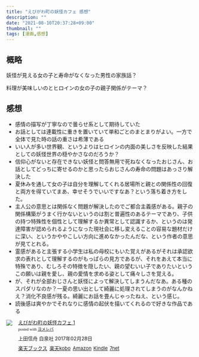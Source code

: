 ```yaml
---
title: "えびがわ町の妖怪カフェ 感想"
description: ""
date: "2021-08-10T20:37:28+09:00"
thumbnail: ""
tags: [漫画,感想]
---
```

## 概略
妖怪が見える女の子と寿命がなくなった男性の家族話？

料理が美味しいのとヒロインの女の子の親子関係がテーマ？

## 感想
- 感情の描写が丁寧なので曇らせ系として期待していた
- お話としては連載性に重きを置いていて単和ごとのまとまりがよい。一方で全体で見た時の話の重さは希薄である
- いい人が多い世界観、というよりはヒロインの内面の美しさを反映した結果としての妖怪世界の穏やかさなのだろうか？
- 信仰心がないと存在できない妖怪と問答無用で死ねなくなったおじさん、お話としてどっちに寄せるのかと思ったらおじさんの寿命の問題はあっさり解決した
- 夏休みを通して女の子は自分を理解してくれる居場所と親との関係性の回復と両方を得ていてまあ、幸せそうでいいですなあ？という落ち着き方をした。
- 主人公の意思とは関係なく問題が解決したのでご都合主義感がある。親子の関係構築がうまく行かないというのは割と普遍性のあるテーマであり、子供の持つ特殊性を個性として理解するか異常として認識するか、というのは発達障害が認められるようになった現社会に移し変えることの容易な題材だけに深い、というかややこしい方向に進めなかったんだな、という作者の意思が見てとれる。
- 霊感があると主張する小学生は私の母校にもいた覚えがあるがそれは承認欲求の表れとして理解するのがもっぱらの見方であるが、それをあえて本当に特殊であり、むしろその特徴を隠したい、親の望むいい子でありたいというこの願いは親を愛し、親の愛情を求める姿として痛々しさを覚える。
- が、それが全部おじさんと妖怪によって解決してしまうんだなあ。ある種のスパダリなのか？一夏の思い出として綺麗に処理されてしまうのがなんかねえ？消化不良感が残る。綺麗にお話を畳んじゃったねえ、という感じ。
- 読後感は爽やかでそれなりに感情の起伏を描いてくれるので好きな作品である

<div class="booklink-box" style="text-align:left;padding-bottom:20px;font-size:small;zoom: 1;overflow: hidden;"><div class="booklink-image" style="float:left;margin:0 15px 10px 0;"><a href="//af.moshimo.com/af/c/click?a_id=2220301&p_id=56&pc_id=56&pl_id=637&s_v=b5Rz2P0601xu&url=http%3A%2F%2Fbooks.rakuten.co.jp%2Frb%2F14634570%2F" target="_blank" ><img src="https://thumbnail.image.rakuten.co.jp/@0_mall/book/cabinet/7671/9784592147671.jpg?_ex=64x64" style="border: none;" /></a><img src="//i.moshimo.com/af/i/impression?a_id=2220301&p_id=56&pc_id=56&pl_id=637" width="1" height="1" style="border:none;"></div><div class="booklink-info" style="line-height:120%;zoom: 1;overflow: hidden;"><div class="booklink-name" style="margin-bottom:10px;line-height:120%"><a href="//af.moshimo.com/af/c/click?a_id=2220301&p_id=56&pc_id=56&pl_id=637&s_v=b5Rz2P0601xu&url=http%3A%2F%2Fbooks.rakuten.co.jp%2Frb%2F14634570%2F" target="_blank" >えびがわ町の妖怪カフェ 1</a><img src="//i.moshimo.com/af/i/impression?a_id=2220301&p_id=56&pc_id=56&pl_id=637" width="1" height="1" style="border:none;"><div class="booklink-powered-date" style="font-size:8pt;margin-top:5px;font-family:verdana;line-height:120%">posted with <a href="https://yomereba.com" rel="nofollow" target="_blank">ヨメレバ</a></div></div><div class="booklink-detail" style="margin-bottom:5px;">上田信舟 白泉社 2017年02月28日    </div><div class="booklink-link2" style="margin-top:10px;"><div class="shoplinkrakuten" style="display:inline;margin-right:5px"><a href="//af.moshimo.com/af/c/click?a_id=2220301&p_id=56&pc_id=56&pl_id=637&s_v=b5Rz2P0601xu&url=http%3A%2F%2Fbooks.rakuten.co.jp%2Frb%2F14634570%2F" target="_blank" >楽天ブックス</a><img src="//i.moshimo.com/af/i/impression?a_id=2220301&p_id=56&pc_id=56&pl_id=637" width="1" height="1" style="border:none;"></div><div class="shoplinkrakukobo" style="display:inline;margin-right:5px"><a href="//af.moshimo.com/af/c/click?a_id=2220301&p_id=56&pc_id=56&pl_id=637&s_v=b5Rz2P0601xu&url=https%3A%2F%2Fbooks.rakuten.co.jp%2Frk%2Ff173686a895834e8a97ee0c8d0fbf3d5%2F" target="_blank" >楽天kobo</a><img src="//i.moshimo.com/af/i/impression?a_id=2220301&p_id=56&pc_id=56&pl_id=637" width="1" height="1" style="border:none;"></div><div class="shoplinkamazon" style="display:inline;margin-right:5px"><a href="//af.moshimo.com/af/c/click?a_id=2220302&p_id=170&pc_id=185&pl_id=4062&s_v=b5Rz2P0601xu&url=https%3A%2F%2Fwww.amazon.co.jp%2Fexec%2Fobidos%2FASIN%2F4592147677" target="_blank" >Amazon</a></div><div class="shoplinkkindle" style="display:inline;margin-right:5px"><a href="//af.moshimo.com/af/c/click?a_id=2220302&p_id=170&pc_id=185&pl_id=4062&s_v=b5Rz2P0601xu&url=https%3A%2F%2Fwww.amazon.co.jp%2Fgp%2Fsearch%3Fkeywords%3D%25E3%2581%2588%25E3%2581%25B3%25E3%2581%258C%25E3%2582%258F%25E7%2594%25BA%25E3%2581%25AE%25E5%25A6%2596%25E6%2580%25AA%25E3%2582%25AB%25E3%2583%2595%25E3%2582%25A7%25201%26__mk_ja_JP%3D%2583J%2583%255E%2583J%2583i%26url%3Dnode%253D2275256051" target="_blank" >Kindle</a></div><div class="shoplinkseven" style="display:inline;margin-right:5px"><a href="//af.moshimo.com/af/c/click?a_id=2317554&p_id=932&pc_id=1188&pl_id=12456&s_v=b5Rz2P0601xu&url=http%3A%2F%2F7net.omni7.jp%2Fsearch%2F%3FsearchKeywordFlg%3D1%26keyword%3D9784592147671" target="_blank" >7net<img src="//i.moshimo.com/af/i/impression?a_id=2317554&p_id=932&pc_id=1188&pl_id=12456" width="1" height="1" style="border:none;"></a></div>            	  	  	  	  	</div></div><div class="booklink-footer" style="clear: left"></div></div>

